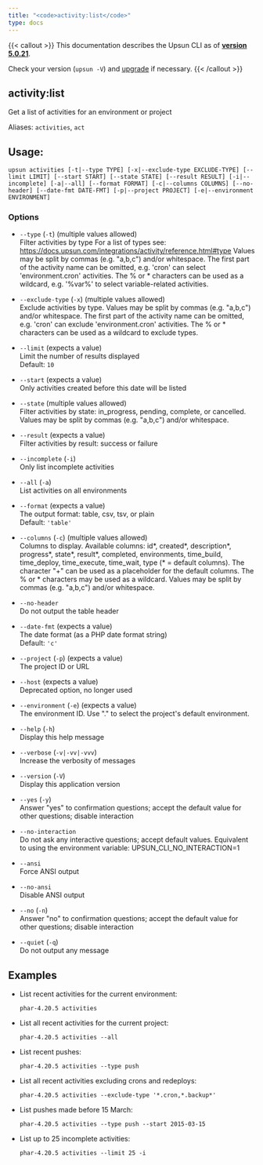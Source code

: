 ```yaml
---
title: "<code>activity:list</code>"
type: docs
---
```


{{< callout >}}
  This documentation describes the Upsun CLI as of **[version 5.0.21](https://github.com/platformsh/cli/releases/tag/5.0.21)**.
  
  Check your version (`upsun -V`) and [upgrade](/cli/#upgrade-the-cli) if necessary.
{{< /callout >}}

activity:list
-------------
Get a list of activities for an environment or project

Aliases: `activities`, `act`

## Usage:

```
upsun activities [-t|--type TYPE] [-x|--exclude-type EXCLUDE-TYPE] [--limit LIMIT] [--start START] [--state STATE] [--result RESULT] [-i|--incomplete] [-a|--all] [--format FORMAT] [-c|--columns COLUMNS] [--no-header] [--date-fmt DATE-FMT] [-p|--project PROJECT] [-e|--environment ENVIRONMENT]
```

### Options

* `--type` (`-t`) (multiple values allowed)  
  Filter activities by type
For a list of types see: https://docs.upsun.com/integrations/activity/reference.html#type
Values may be split by commas (e.g. "a,b,c") and/or whitespace.
The first part of the activity name can be omitted, e.g. 'cron' can select 'environment.cron' activities.
The % or * characters can be used as a wildcard, e.g. '%var%' to select variable-related activities.

* `--exclude-type` (`-x`) (multiple values allowed)  
  Exclude activities by type.
Values may be split by commas (e.g. "a,b,c") and/or whitespace.
The first part of the activity name can be omitted, e.g. 'cron' can exclude 'environment.cron' activities.
The % or * characters can be used as a wildcard to exclude types.

* `--limit` (expects a value)  
  Limit the number of results displayed  
  Default: `10`

* `--start` (expects a value)  
  Only activities created before this date will be listed

* `--state` (multiple values allowed)  
  Filter activities by state: in_progress, pending, complete, or cancelled.
Values may be split by commas (e.g. "a,b,c") and/or whitespace.

* `--result` (expects a value)  
  Filter activities by result: success or failure

* `--incomplete` (`-i`)  
  Only list incomplete activities

* `--all` (`-a`)  
  List activities on all environments

* `--format` (expects a value)  
  The output format: table, csv, tsv, or plain  
  Default: `'table'`

* `--columns` (`-c`) (multiple values allowed)  
  Columns to display.
Available columns: id*, created*, description*, progress*, state*, result*, completed, environments, time_build, time_deploy, time_execute, time_wait, type (* = default columns).
The character "+" can be used as a placeholder for the default columns.
The % or * characters may be used as a wildcard.
Values may be split by commas (e.g. "a,b,c") and/or whitespace.

* `--no-header`  
  Do not output the table header

* `--date-fmt` (expects a value)  
  The date format (as a PHP date format string)  
  Default: `'c'`

* `--project` (`-p`) (expects a value)  
  The project ID or URL

* `--host` (expects a value)  
  Deprecated option, no longer used

* `--environment` (`-e`) (expects a value)  
  The environment ID. Use "." to select the project's default environment.

* `--help` (`-h`)  
  Display this help message

* `--verbose` (`-v|-vv|-vvv`)  
  Increase the verbosity of messages

* `--version` (`-V`)  
  Display this application version

* `--yes` (`-y`)  
  Answer "yes" to confirmation questions; accept the default value for other questions; disable interaction

* `--no-interaction`  
  Do not ask any interactive questions; accept default values. Equivalent to using the environment variable: UPSUN_CLI_NO_INTERACTION=1

* `--ansi`  
  Force ANSI output

* `--no-ansi`  
  Disable ANSI output

* `--no` (`-n`)  
  Answer "no" to confirmation questions; accept the default value for other questions; disable interaction

* `--quiet` (`-q`)  
  Do not output any message

## Examples

* List recent activities for the current environment:  
  ```
  phar-4.20.5 activities 
  ```

* List all recent activities for the current project:  
  ```
  phar-4.20.5 activities --all
  ```

* List recent pushes:  
  ```
  phar-4.20.5 activities --type push
  ```

* List all recent activities excluding crons and redeploys:  
  ```
  phar-4.20.5 activities --exclude-type '*.cron,*.backup*'
  ```

* List pushes made before 15 March:  
  ```
  phar-4.20.5 activities --type push --start 2015-03-15
  ```

* List up to 25 incomplete activities:  
  ```
  phar-4.20.5 activities --limit 25 -i
  ```


